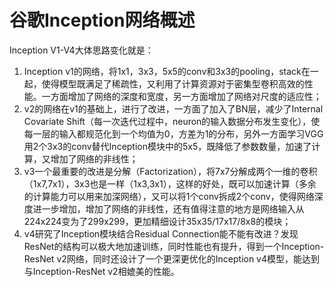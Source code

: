 # 谷歌Inception网络概述

Inception V1-V4大体思路变化就是：

1. Inception v1的网络，将1x1，3x3，5x5的conv和3x3的pooling，stack在一起，使得模型既满足了稀疏性，又利用了计算资源对于密集型卷积高效的性能。一方面增加了网络的深度和宽度，另一方面增加了网络对尺度的适应性；
2. v2的网络在v1的基础上，进行了改进，一方面了加入了BN层，减少了Internal Covariate Shift（每一次迭代过程中，neuron的输入数据分布发生变化），使每一层的输入都规范化到一个均值为0，方差为1的分布，另外一方面学习VGG用2个3x3的conv替代Inception模块中的5x5，既降低了参数数量，加速了计算，又增加了网络的非线性；
3. v3一个最重要的改进是分解（Factorization），将7x7分解成两个一维的卷积（1x7,7x1），3x3也是一样（1x3,3x1），这样的好处，既可以加速计算（多余的计算能力可以用来加深网络），又可以将1个conv拆成2个conv，使得网络深度进一步增加，增加了网络的非线性，还有值得注意的地方是网络输入从224x224变为了299x299，更加精细设计35x35/17x17/8x8的模块；
4. v4研究了Inception模块结合Residual Connection能不能有改进？发现ResNet的结构可以极大地加速训练，同时性能也有提升，得到一个Inception-ResNet v2网络，同时还设计了一个更深更优化的Inception v4模型，能达到与Inception-ResNet v2相媲美的性能。